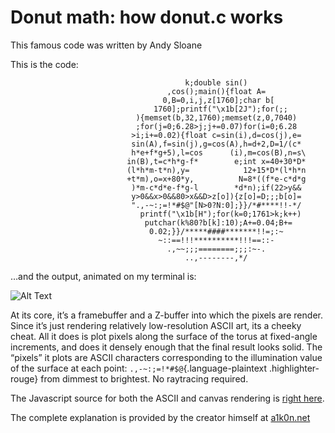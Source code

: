 
Donut math: how donut.c works
=============================

This famous code was written by Andy Sloane

This is the code:

``` {style="font-size: 10pt;"}
                                       k;double sin()
                                   ,cos();main(){float A=
                                  0,B=0,i,j,z[1760];char b[
                                1760];printf("\x1b[2J");for(;;
                            ){memset(b,32,1760);memset(z,0,7040)
                            ;for(j=0;6.28>j;j+=0.07)for(i=0;6.28
                           >i;i+=0.02){float c=sin(i),d=cos(j),e=
                           sin(A),f=sin(j),g=cos(A),h=d+2,D=1/(c*
                           h*e+f*g+5),l=cos      (i),m=cos(B),n=s\
                          in(B),t=c*h*g-f*        e;int x=40+30*D*
                          (l*h*m-t*n),y=            12+15*D*(l*h*n
                          +t*m),o=x+80*y,          N=8*((f*e-c*d*g
                           )*m-c*d*e-f*g-l        *d*n);if(22>y&&
                           y>0&&x>0&&80>x&&D>z[o]){z[o]=D;;;b[o]=
                           ".,-~:;=!*#$@"[N>0?N:0];}}/*#****!!-*/
                             printf("\x1b[H");for(k=0;1761>k;k++)
                              putchar(k%80?b[k]:10);A+=0.04;B+=
                               0.02;}}/*****####*******!!=;:~
                                 ~::==!!!**********!!!==::-
                                   .,~~;;;========;;;:~-.
                                       ..,--------,*/
```

…and the output, animated on my terminal is:

![Alt Text](https://media.giphy.com/media/4ampCUXWkDITsLmRj9/giphy.gif)

At its core, it’s a framebuffer and a Z-buffer into which the pixels are render. Since it’s just rendering relatively low-resolution ASCII art, its a cheeky
 cheat. All it does is plot pixels along the surface of the
torus at fixed-angle increments, and does it densely enough that the
final result looks solid. The “pixels” it plots are ASCII characters
corresponding to the illumination value of the surface at each point:
`.,-~:;=!*#$@`{.language-plaintext .highlighter-rouge} from dimmest to
brightest. No raytracing required.



The Javascript source for both the ASCII and canvas rendering is [right
here](https://www.a1k0n.net/js/donut.js).

The complete explanation is provided by the creator himself at [a1k0n.net](https://www.a1k0n.net/2011/07/20/donut-math.html)
